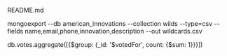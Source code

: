 README.md

mongoexport --db american_innovations --collection wilds --type=csv --fields name,email,phone,innovation,description --out wildcards.csv

db.votes.aggregate([{$group: {_id: '$votedFor', count: {$sum: 1}}}])
